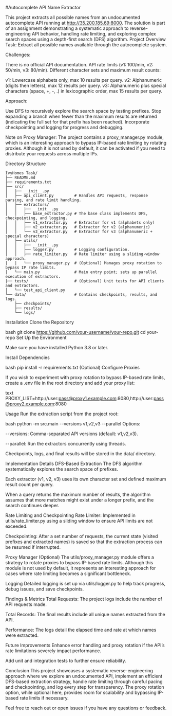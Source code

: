 #Autocomplete API Name Extractor

This project extracts all possible names from an undocumented autocomplete API running at http://35.200.185.69:8000. The solution is part of an assignment demonstrating a systematic approach to reverse-engineering API behavior, handling rate limiting, and exploring complex search spaces using a depth-first search (DFS) algorithm.
Project Overview
Task: Extract all possible names available through the autocomplete system.

Challenges:

There is no official API documentation.
API rate limits (v1: 100/min, v2: 50/min, v3: 80/min).
Different character sets and maximum result counts:

v1: Lowercase alphabets only, max 10 results per query.
v2: Alphanumeric (digits then letters), max 12 results per query.
v3: Alphanumeric plus special characters (space, +, -, .) in lexicographic order, max 15 results per query.

Approach:

Use DFS to recursively explore the search space by testing prefixes.
Stop expanding a branch when fewer than the maximum results are returned (indicating the full set for that prefix has been reached).
Incorporate checkpointing and logging for progress and debugging.

Note on Proxy Manager: The project contains a proxy_manager.py module, which is an interesting approach to bypass IP-based rate limiting by rotating proxies. Although it is not used by default, it can be activated if you need to distribute your requests across multiple IPs.

Directory Structure
```
IvyHomes Task/
├── README.md
├── requirements.txt
├── src/
│   ├── __init__.py
│   ├── api_client.py         # Handles API requests, response parsing, and rate limit handling.
│   ├── extractors/  
│   │   ├── __init__.py
│   │   ├── base_extractor.py # The base class implements DFS, checkpointing, and logging.
│   │   ├── v1_extractor.py   # Extractor for v1 (alphabets only)
│   │   ├── v2_extractor.py   # Extractor for v2 (alphanumeric)
│   │   └── v3_extractor.py   # Extractor for v3 (alphanumeric + special characters)
│   ├── utils/    
│   │   ├── __init__.py
│   │   ├── logger.py         # Logging configuration.
│   │   ├── rate_limiter.py   # Rate limiter using a sliding-window approach.
│   │   └── proxy_manager.py  # (Optional) Manages proxy rotation to bypass IP rate limits.
│   └── main.py               # Main entry point; sets up parallel execution of extractors.
├── tests/                    # (Optional) Unit tests for API clients and extractors.
│   └── test_api_client.py
└── data/                     # Contains checkpoints, results, and logs.
    ├── checkpoints/   
    ├── results/    
    └── logs/
  ```  

Installation
Clone the Repository

bash
git clone https://github.com/your-username/your-repo.git
cd your-repo
Set Up the Environment

Make sure you have installed Python 3.8 or later.

Install Dependencies

bash
pip install -r requirements.txt
(Optional) Configure Proxies

If you wish to experiment with proxy rotation to bypass IP-based rate limits, create a .env file in the root directory and add your proxy list:

text
PROXY_LIST=http://user:pass@proxy1.example.com:8080,http://user:pass@proxy2.example.com:8080

Usage
Run the extraction script from the project root:

bash
python -m src.main --versions v1,v2,v3 --parallel
Options:

--versions: Comma-separated API versions (default: v1,v2,v3).

--parallel: Run the extractors concurrently using threads.

Checkpoints, logs, and final results will be stored in the data/ directory.

Implementation Details
DFS-Based Extraction
The DFS algorithm systematically explores the search space of prefixes.

Each extractor (v1, v2, v3) uses its own character set and defined maximum result count per query.

When a query returns the maximum number of results, the algorithm assumes that more matches might exist under a longer prefix, and the search continues deeper.

Rate Limiting and Checkpointing
Rate Limiter: Implemented in utils/rate_limiter.py using a sliding window to ensure API limits are not exceeded.

Checkpointing: After a set number of requests, the current state (visited prefixes and extracted names) is saved so that the extraction process can be resumed if interrupted.

Proxy Manager (Optional)
The utils/proxy_manager.py module offers a strategy to rotate proxies to bypass IP-based rate limits. Although this module is not used by default, it represents an interesting approach for cases where rate limiting becomes a significant bottleneck.

Logging
Detailed logging is set up via utils/logger.py to help track progress, debug issues, and save checkpoints.

Findings & Metrics
Total Requests: The project logs include the number of API requests made.

Total Records: The final results include all unique names extracted from the API.

Performance: The logs detail the elapsed time and rate at which names were extracted.

Future Improvements
Enhance error handling and proxy rotation if the API’s rate limitations severely impact performance.

Add unit and integration tests to further ensure reliability.

Conclusion
This project showcases a systematic reverse-engineering approach where we explore an undocumented API, implement an efficient DFS-based extraction strategy, handle rate limiting through careful pacing and checkpointing, and log every step for transparency. The proxy rotation option, while optional here, provides room for scalability and bypassing IP-based rate limits if necessary.

Feel free to reach out or open issues if you have any questions or feedback.

